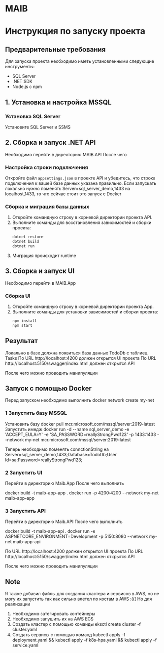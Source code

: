 # MAIB

# Инструкция по запуску проекта

## Предварительные требования
Для запуска проекта необходимо иметь установленными следующие инструменты:
- SQL Server
- .NET SDK
- Node.js с npm

## 1. Установка и настройка MSSQL

### Установка SQL Server
Установите SQL Server и SSMS

## 2. Сборка и запуск .NET API

Необходимо перейти в директорию MAIB.API
После чего 

### Настройка строки подключения
Откройте файл `appsettings.json` в проекте API и убедитесь, что строка подключения к вашей базе данных указана правильно.
Если запускать локально нужно поменять Server=sql_server_demo,1433 на localhost,1433, то что сейчас стоит это запуск с Docker 
### Сборка и миграция базы данных
1. Откройте командную строку в корневой директории проекта API.
2. Выполните команды для восстановления зависимостей и сборки проекта:
   ```bash
   dotnet restore
   dotnet build
   dotnet run 
   ```
3. Миграция происходит runtime
## 3. Сборка и запуск UI

Необходимо перейти в MAIB.App
### Сборка UI
1. Откройте командную строку в корневой директории проекта App.
2. Выполните команды для установки зависимостей и сборки проекта:
   ```bash
   npm install
   npm start 
   ```

## Результат 

Локально в базе должна появиться база данных TodoDb с таблиец Tasks
По URL http://localhost:4200 должен открытся UI проекта 
По URL http://localhost:5150/swagger/index.html должен открытся API 

После чего можно проводить манипуляции 

## Запуск с помощью Docker 

Перед запуском необходимо выполнить 
docker network create my-net
### 1 Запустить базу MSSQL 

Установить базу 
docker pull mcr.microsoft.com/mssql/server:2019-latest
Запустить имедж
docker run -d --name sql_server_demo -e 'ACCEPT_EULA=Y' -e 'SA_PASSWORD=reallyStrongPwd123' -p 1433:1433 --network my-net  mcr.microsoft.com/mssql/server:2019-latest 

Теперь необходимо поменять connctionString на Server=sql_server_demo,1433;Database=TodoDb;User Id=sa;Password=reallyStrongPwd123;
### 2 Запустить UI 

Перейти в директорию Maib.App
После чего выполнить 

docker build -t maib-app-app .
docker run -p 4200:4200 --network my-net maib-app-app

### З Запустить API 

Перейти в директорию Maib.API
После чего выполнить 

docker build -t maib-app-api .
docker run -e ASPNETCORE_ENVIRONMENT=Development -p 5150:8080 --network my-net maib-app-api

По URL http://localhost:4200 должен открытся UI проекта 
По URL http://localhost:5150/swagger/index.html должен открытся API 

После чего можно проводить манипуляции 


## Note
Я также добавил файлы для создания кластера и сервисов в AWS, но не могу их запустить так как сильно влетел по костам в AWS :(((
Но для реализации 
1) Необходимо затегировать контейнеры 
2) Необходимо запушить их на AWS ECS
3) Создать кластер с помощью команды eksctl create cluster -f cluster.yaml
4) Создать сервисы с помощью команд kubectl apply -f deployment.yaml && kubectl apply -f k8s-hpa.yaml && kubectl apply -f service.yaml